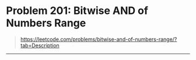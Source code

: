 # Problem 201: Bitwise AND of Numbers Range

> https://leetcode.com/problems/bitwise-and-of-numbers-range/?tab=Description

-----------



